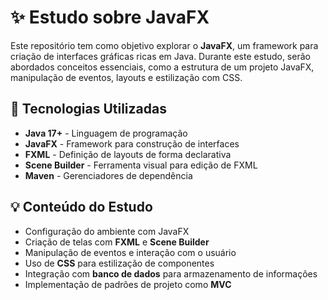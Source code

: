 # ✨ Estudo sobre JavaFX

Este repositório tem como objetivo explorar o **JavaFX**, um framework para criação de interfaces gráficas ricas em Java. Durante este estudo, serão abordados conceitos essenciais, como a estrutura de um projeto JavaFX, manipulação de eventos, layouts e estilização com CSS.

## 🚀 Tecnologias Utilizadas

- **Java 17+** - Linguagem de programação
- **JavaFX** - Framework para construção de interfaces
- **FXML** - Definição de layouts de forma declarativa
- **Scene Builder** - Ferramenta visual para edição de FXML
- **Maven** - Gerenciadores de dependência

## 💡 Conteúdo do Estudo

- Configuração do ambiente com JavaFX
- Criação de telas com **FXML** e **Scene Builder**
- Manipulação de eventos e interação com o usuário
- Uso de **CSS** para estilização de componentes
- Integração com **banco de dados** para armazenamento de informações
- Implementação de padrões de projeto como **MVC**
